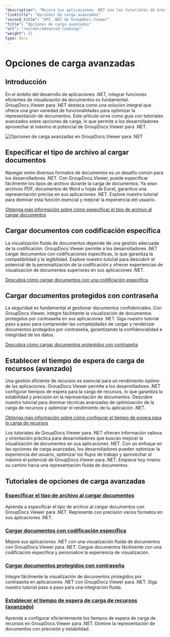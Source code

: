 ```yaml
---
"description": "Mejora tus aplicaciones .NET con los tutoriales de GroupDocs.Viewer para .NET. Aprende a especificar tipos de archivo, administrar codificaciones, cargar documentos protegidos con contraseña y mucho más."
"linktitle": "Opciones de carga avanzadas"
"second_title": "API .NET de GroupDocs.Viewer"
"title": "Opciones de carga avanzadas"
"url": "/es/net/advanced-loading/"
"weight": 21
type: docs
---
```

# Opciones de carga avanzadas

## Introducción

En el ámbito del desarrollo de aplicaciones .NET, integrar funciones eficientes de visualización de documentos es fundamental. GroupDocs.Viewer para .NET destaca como una solución integral que ofrece una gran variedad de funcionalidades para optimizar la representación de documentos. Este artículo sirve como guía con tutoriales avanzados sobre opciones de carga, lo que permite a los desarrolladores aprovechar al máximo el potencial de GroupDocs.Viewer para .NET.

![Opciones de carga avanzadas en GroupDocs.Viewer para .NET](/viewer/advanced-loading/image.png)
## Especificar el tipo de archivo al cargar documentos
Navegar entre diversos formatos de documentos es un desafío común para los desarrolladores .NET. Con GroupDocs.Viewer, puede especificar fácilmente los tipos de archivo durante la carga de documentos. Ya sean archivos PDF, documentos de Word u hojas de Excel, garantice una representación precisa en sus aplicaciones .NET. Explore nuestro tutorial para dominar esta función esencial y mejorar la experiencia del usuario.

[Obtenga más información sobre cómo especificar el tipo de archivo al cargar documentos](./specify-file-type/)

## Cargar documentos con codificación específica
La visualización fluida de documentos depende de una gestión adecuada de la codificación. GroupDocs.Viewer permite a los desarrolladores .NET cargar documentos con codificaciones específicas, lo que garantiza la compatibilidad y la legibilidad. Explore nuestro tutorial para descubrir el potencial de la personalización de la codificación y ofrecer experiencias de visualización de documentos superiores en sus aplicaciones .NET.

[Descubra cómo cargar documentos con una codificación específica](./load-documents-encoding/)

## Cargar documentos protegidos con contraseña
La seguridad es fundamental al gestionar documentos confidenciales. Con GroupDocs.Viewer, integre fácilmente la visualización de documentos protegidos por contraseña en sus aplicaciones .NET. Siga nuestro tutorial paso a paso para comprender las complejidades de cargar y renderizar documentos protegidos por contraseña, garantizando la confidencialidad e integridad de los datos.

[Descubra cómo cargar documentos protegidos con contraseña](./load-password-protected-document/)

## Establecer el tiempo de espera de carga de recursos (avanzado)
Una gestión eficiente de recursos es esencial para un rendimiento óptimo de las aplicaciones. GroupDocs.Viewer permite a los desarrolladores .NET configurar tiempos de espera para la carga de recursos, lo que garantiza la estabilidad y precisión en la representación de documentos. Descubre nuestro tutorial para dominar técnicas avanzadas de optimización de la carga de recursos y optimizar el rendimiento de tu aplicación .NET.

[Obtenga más información sobre cómo configurar el tiempo de espera para la carga de recursos](./set-resource-loading-timeout/)

Los tutoriales de GroupDocs.Viewer para .NET ofrecen información valiosa y orientación práctica para desarrolladores que buscan mejorar la visualización de documentos en sus aplicaciones .NET. Con un enfoque en las opciones de carga avanzadas, los desarrolladores pueden optimizar la experiencia del usuario, optimizar los flujos de trabajo y aprovechar al máximo el potencial de GroupDocs.Viewer para .NET. Empiece hoy mismo su camino hacia una representación fluida de documentos.
## Tutoriales de opciones de carga avanzadas
### [Especificar el tipo de archivo al cargar documentos](./specify-file-type/)
Aprenda a especificar el tipo de archivo al cargar documentos con GroupDocs.Viewer para .NET. Represente con precisión varios formatos en sus aplicaciones .NET.
### [Cargar documentos con codificación específica](./load-documents-encoding/)
Mejore sus aplicaciones .NET con una visualización fluida de documentos con GroupDocs.Viewer para .NET. Cargue documentos fácilmente con una codificación específica y personalice la experiencia de visualización.
### [Cargar documentos protegidos con contraseña](./load-password-protected-document/)
Integre fácilmente la visualización de documentos protegidos por contraseña en aplicaciones .NET con GroupDocs.Viewer para .NET. Siga nuestro tutorial paso a paso para una integración fluida.
### [Establecer el tiempo de espera de carga de recursos (avanzado)](./set-resource-loading-timeout/)
Aprenda a configurar eficientemente los tiempos de espera de carga de recursos en GroupDocs.Viewer para .NET. Domine la representación de documentos con precisión y estabilidad.